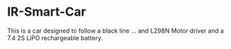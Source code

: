 # IR-Smart-Car
This is a car designed to follow a black line ... and L298N Motor driver and a 7.4 2S LiPO rechargeable  battery.
